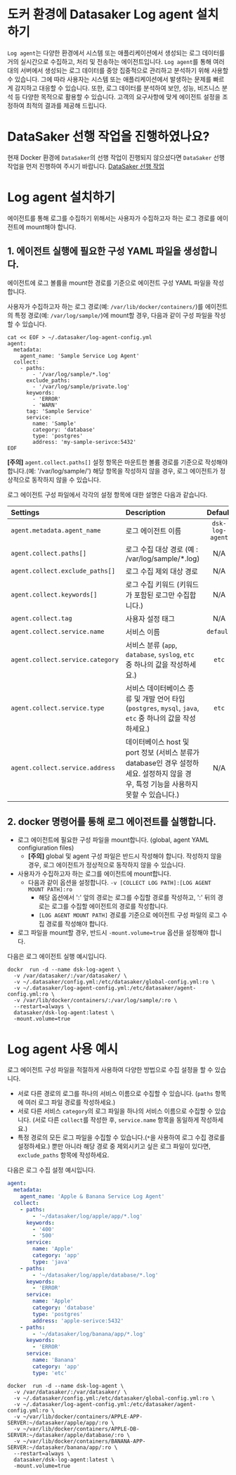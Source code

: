 # 도커 환경에 Datasaker Log agent 설치하기

`Log agent`는 다양한 환경에서 시스템 또는 애플리케이션에서 생성되는 로그 데이터를 거의 실시간으로 수집하고, 처리 및 전송하는 에이전트입니다.
`Log agent`를 통해 여러 대의 서버에서 생성되는 로그 데이터를 중앙 집중적으로 관리하고 분석하기 위해 사용할 수 있습니다.
그에 따라 사용자는 시스템 또는 애플리케이션에서 발생하는 문제를 빠르게 감지하고 대응할 수 있습니다.
또한, 로그 데이터를 분석하여 보안, 성능, 비즈니스 분석 등 다양한 목적으로 활용할 수 있습니다.
고객의 요구사항에 맞게 에이전트 설정을 조정하여 최적의 결과를 제공해 드립니다.

# DataSaker 선행 작업을 진행하였나요?

현재 Docker 환경에 `DataSaker`의 선행 작업이 진행되지 않으셨다면 `DataSaker` 선행 작업을 먼저 진행하여 주시기 바랍니다. [DataSaker 선행 작업](${PREPARATION_MANUAL_KR})

# Log agent 설치하기

에이전트를 통해 로그를 수집하기 위해서는 사용자가 수집하고자 하는 로그 경로를 에이전트에 mount해야 합니다.

## 1. 에이전트 실행에 필요한 구성 YAML 파일을 생성합니다.

에이전트에 로그 볼륨을 mount한 경로를 기준으로 에이전트 구성 YAML 파일을 작성합니다.

사용자가 수집하고자 하는 로그 경로(예: `/var/lib/docker/containers/`)를 에이전트의 특정 경로(예: `/var/log/sample/`)에 mount할 경우, 다음과 같이 구성 파일을 작성할 수 있습니다.

```shell
cat << EOF > ~/.datasaker/log-agent-config.yml
agent:
  metadata:
    agent_name: 'Sample Service Log Agent'
  collect:
    - paths:
        - '/var/log/sample/*.log'
      exclude_paths:
        - '/var/log/sample/private.log'
      keywords:
        - 'ERROR'
        - 'WARN'
      tag: 'Sample Service'
      service:
        name: 'Sample'
        category: 'database'
        type: 'postgres'
        address: 'my-sample-serivce:5432'
EOF
```
**[주의]** `agent.collect.paths[]` 설정 항목은 마운트한 볼륨 경로를 기준으로 작성해야 합니다.(예: '/var/log/sample/') 해당 항목을 작성하지 않을 경우, 로그 에이전트가 정상적으로 동작하지 않을 수 있습니다. 


로그 에이전트 구성 파일에서 각각의 설정 항목에 대한 설명은 다음과 같습니다.

| **Settings**                        | **Description**                                           | **Default** | **Necessary** |
|:------------------------------------|:----------------------------------------------------------|:-----------:|:------------:|
| `agent.metadata.agent_name`      | 로그 에이전트 이름                                                 |     `dsk-log-agent`     |         |
| `agent.collect.paths[]`      | 로그 수집 대상 경로 (예 : /var/log/sample/*.log)                              |     N/A     |    **✓**     |
| `agent.collect.exclude_paths[]`      | 로그 수집 제외 대상 경로                              |     N/A     |         |
| `agent.collect.keywords[]`         | 로그 수집 키워드 (키워드가 포함된 로그만 수집합니다.)                                  |     N/A     |              |
| `agent.collect.tag`              | 사용자 설정 태그                                                    |     N/A     |              |
| `agent.collect.service.name`     | 서비스 이름                                                       |  `default`  |              |
| `agent.collect.service.category` | 서비스 분류 (`app`, `database`, `syslog`, `etc` 중 하나의 값을 작성하세요.)                 |    `etc`    |              |
| `agent.collect.service.type`     | 서비스 데이터베이스 종류 및 개발 언어 타입 (`postgres`, `mysql`, `java`, `etc` 중 하나의 값을 작성하세요.)                      |    `etc`    |              |
| `agent.collect.service.address`  | 데이터베이스 host 및 port 정보  (서비스 분류가 database인 경우 설정하세요. 설정하지 않을 경우, 특정 기능을 사용하지 못할 수 있습니다.) |     N/A     |      ⚠️      |


## 2. docker 명령어를 통해 로그 에이전트를 실행합니다.

- 로그 에이전트에 필요한 구성 파일을 mount합니다. (global, agent YAML configiuration files)
  - **[주의]** global 및 agent 구성 파일은 반드시 작성해야 합니다. 작성하지 않을 경우, 로그 에이전트가 정상적으로 동작하지 않을 수 있습니다.
- 사용자가 수집하고자 하는 로그를 에이전트에 mount합니다.
  - 다음과 같이 옵션을 설정합니다. `-v [COLLECT LOG PATH]:[LOG AGENT MOUNT PATH]:ro`
    - 해당 옵션에서 ':' 앞의 경로는 로그를 수집할 경로를 작성하고, ':' 뒤의 경로는 로그를 수집할 에이전트의 경로를 작성합니다.
    - `[LOG AGENT MOUNT PATH]` 경로를 기준으로 에이전트 구성 파일의 로그 수집 경로를 작성해야 합니다.
- 로그 파일을 mount할 경우, 반드시 `-mount.volume=true` 옵션을 설정해야 합니다.

다음은 로그 에이전트 실행 예시입니다.

```shell
dockr  run -d --name dsk-log-agent \
  -v /var/datasaker/:/var/datasaker/ \
  -v ~/.datasaker/config.yml:/etc/datasaker/global-config.yml:ro \
  -v ~/.datasaker/log-agent-config.yml:/etc/datasaker/agent-config.yml:ro \
  -v /var/lib/docker/containers/:/var/log/sample/:ro \
  --restart=always \
  datasaker/dsk-log-agent:latest \
  -mount.volume=true
```

# Log agent 사용 예시

로그 에이전트 구성 파일을 적절하게 사용하여 다양한 방법으로 수집 설정을 할 수 있습니다.
- 서로 다른 경로의 로그를 하나의 서비스 이름으로 수집할 수 있습니다. (`paths` 항목에 여러 로그 파일 경로를 작성하세요.)
- 서로 다른 서비스 `category`의 로그 파일을 하나의 서비스 이름으로 수집할 수 있습니다. (서로 다른 `collect`를 작성한 후, `service.name` 항목을 동일하게 작성하세요.)
- 특정 경로의 모든 로그 파일을 수집할 수 있습니다.(`*`을 사용하여 로그 수집 경로를 설정하세요.) 뿐만 아니라 해당 경로 중 제외시키고 싶은 로그 파일이 있다면, `exclude_paths` 항목에 작성하세요.

다음은 로그 수집 설정 예시입니다.

```yaml
agent:
  metadata:
    agent_name: 'Apple & Banana Service Log Agent'
  collect:
    - paths:
        - '~/datasaker/log/apple/app/*.log'
      keywords: 
        - '400'
        - '500'
      service:
        name: 'Apple'
        category: 'app'
        type: 'java'
    - paths:
        - '~/datasaker/log/apple/database/*.log'
      keywords: 
        - 'ERROR'
      service:
        name: 'Apple'
        category: 'database'
        type: 'postgres'
        address: 'apple-serivce:5432'
    - paths:
        - '~/datasaker/log/banana/app/*.log'
      keywords: 
        - 'ERROR'
      service:
        name: 'Banana'
        category: 'app'
        type: 'etc'
```

```shell
docker  run -d --name dsk-log-agent \
  -v /var/datasaker/:/var/datasaker/ \
  -v ~/.datasaker/config.yml:/etc/datasaker/global-config.yml:ro \
  -v ~/.datasaker/log-agent-config.yml:/etc/datasaker/agent-config.yml:ro \
  -v ~/var/lib/docker/containers/APPLE-APP-SERVER:~/datasaker/apple/app/:ro \
  -v ~/var/lib/docker/containers/APPLE-DB-SERVER:~/datasaker/apple/database/:ro \
  -v ~/var/lib/docker/containers/BANANA-APP-SERVER:~/datasaker/banana/app/:ro \
  --restart=always \
  datasaker/dsk-log-agent:latest \
  -mount.volume=true
```

